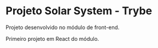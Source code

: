 # Projeto Solar System - Trybe

Projeto desenvolvido no módulo de front-end.

Primeiro projeto em React do módulo.
